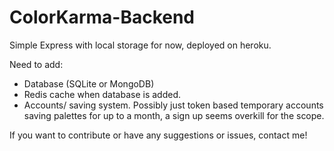 # ColorKarma-Backend

Simple Express with local storage for now, deployed on heroku.

Need to add:
- Database (SQLite or MongoDB)
- Redis cache when database is added.
- Accounts/ saving system. Possibly just token based temporary accounts saving palettes for up to a month, a sign up seems overkill
  for the scope.
  
If you want to contribute or have any suggestions or issues, contact me!
